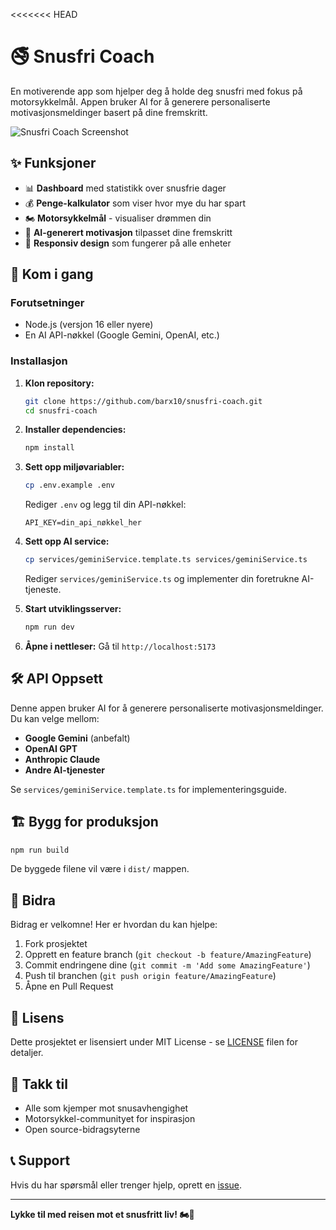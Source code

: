 <<<<<<< HEAD
# 🚭 Snusfri Coach

En motiverende app som hjelper deg å holde deg snusfri med fokus på motorsykkelmål. Appen bruker AI for å generere personaliserte motivasjonsmeldinger basert på dine fremskritt.

![Snusfri Coach Screenshot](assets/icon.svg)

## ✨ Funksjoner

- 📊 **Dashboard** med statistikk over snusfrie dager
- 💰 **Penge-kalkulator** som viser hvor mye du har spart
- 🏍️ **Motorsykkelmål** - visualiser drømmen din
- 🤖 **AI-generert motivasjon** tilpasset dine fremskritt
- 📱 **Responsiv design** som fungerer på alle enheter

## 🚀 Kom i gang

### Forutsetninger
- Node.js (versjon 16 eller nyere)
- En AI API-nøkkel (Google Gemini, OpenAI, etc.)

### Installasjon

1. **Klon repository:**
   ```bash
   git clone https://github.com/barx10/snusfri-coach.git
   cd snusfri-coach
   ```

2. **Installer dependencies:**
   ```bash
   npm install
   ```

3. **Sett opp miljøvariabler:**
   ```bash
   cp .env.example .env
   ```
   Rediger `.env` og legg til din API-nøkkel:
   ```
   API_KEY=din_api_nøkkel_her
   ```

4. **Sett opp AI service:**
   ```bash
   cp services/geminiService.template.ts services/geminiService.ts
   ```
   Rediger `services/geminiService.ts` og implementer din foretrukne AI-tjeneste.

5. **Start utviklingsserver:**
   ```bash
   npm run dev
   ```

6. **Åpne i nettleser:**
   Gå til `http://localhost:5173`

## 🛠️ API Oppsett

Denne appen bruker AI for å generere personaliserte motivasjonsmeldinger. Du kan velge mellom:

- **Google Gemini** (anbefalt)
- **OpenAI GPT**
- **Anthropic Claude**
- **Andre AI-tjenester**

Se `services/geminiService.template.ts` for implementeringsguide.

## 🏗️ Bygg for produksjon

```bash
npm run build
```

De byggede filene vil være i `dist/` mappen.

## 🤝 Bidra

Bidrag er velkomne! Her er hvordan du kan hjelpe:

1. Fork prosjektet
2. Opprett en feature branch (`git checkout -b feature/AmazingFeature`)
3. Commit endringene dine (`git commit -m 'Add some AmazingFeature'`)
4. Push til branchen (`git push origin feature/AmazingFeature`)
5. Åpne en Pull Request

## 📝 Lisens

Dette prosjektet er lisensiert under MIT License - se [LICENSE](LICENSE) filen for detaljer.

## 🙏 Takk til

- Alle som kjemper mot snusavhengighet
- Motorsykkel-communityet for inspirasjon
- Open source-bidragsyterne

## 📞 Support

Hvis du har spørsmål eller trenger hjelp, oprett en [issue](https://github.com/barx10/snusfri-coach/issues).

---

**Lykke til med reisen mot et snusfritt liv! 🏍️💪**
